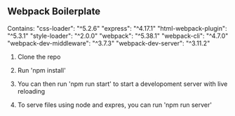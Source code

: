 ## Webpack Boilerplate

Contains:
"css-loader": "^5.2.6"
"express": "^4.17.1"
"html-webpack-plugin": "^5.3.1"
"style-loader": "^2.0.0"
"webpack": "^5.38.1"
"webpack-cli": "^4.7.0"
"webpack-dev-middleware": "^3.7.3"
"webpack-dev-server": "^3.11.2"

1. Clone the repo

2. Run 'npm install'

3. You can then run 'npm run start' to start a developoment server with live reloading

4. To serve files using node and expres, you can run 'npm run server'

